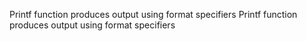 Printf function produces output using format specifiers
Printf function produces output using format specifiers
